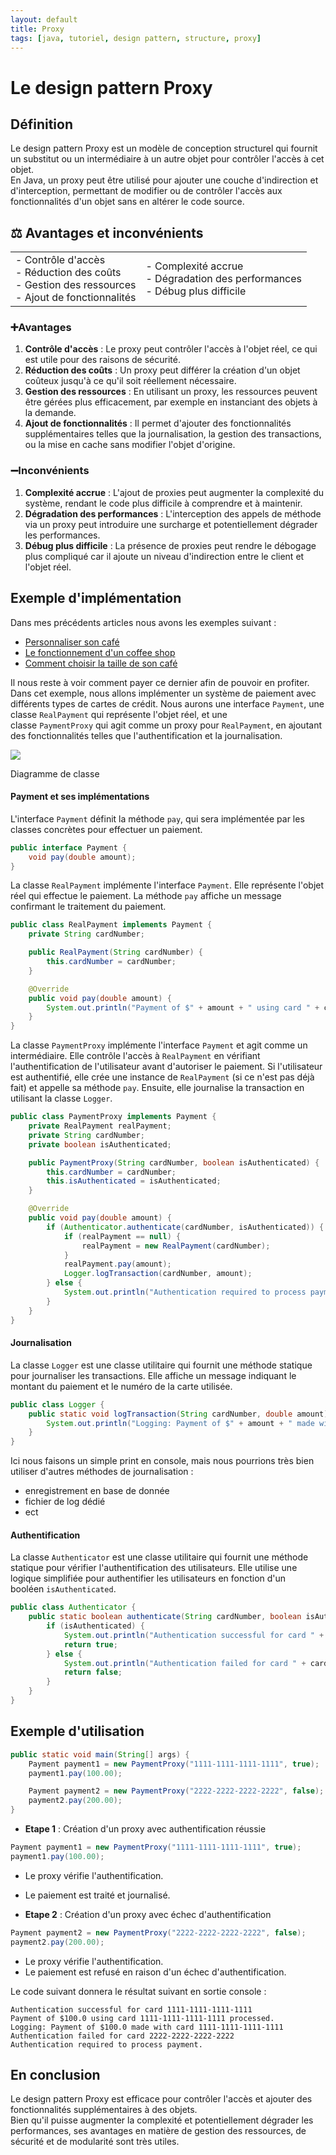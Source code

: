 ```yaml
---
layout: default
title: Proxy
tags: [java, tutoriel, design pattern, structure, proxy]
---
```


# Le design pattern Proxy

## Définition

Le design pattern Proxy est un modèle de conception structurel qui fournit un substitut ou un intermédiaire à un autre objet pour contrôler l'accès à cet objet.  
En Java, un proxy peut être utilisé pour ajouter une couche d'indirection et d'interception, permettant de modifier ou de contrôler l'accès aux fonctionnalités d'un objet sans en altérer le code source.

## ⚖️ Avantages et inconvénients

|   |   |
|---|---|
|- Contrôle d'accès<br>- Réduction des coûts<br>- Gestion des ressources<br>- Ajout de fonctionnalités|- Complexité accrue<br>- Dégradation des performances<br>- Débug plus difficile|

### ➕Avantages

1. **Contrôle d'accès** : Le proxy peut contrôler l'accès à l'objet réel, ce qui est utile pour des raisons de sécurité.
2. **Réduction des coûts** : Un proxy peut différer la création d'un objet coûteux jusqu'à ce qu'il soit réellement nécessaire.
3. **Gestion des ressources** : En utilisant un proxy, les ressources peuvent être gérées plus efficacement, par exemple en instanciant des objets à la demande.
4. **Ajout de fonctionnalités** : Il permet d'ajouter des fonctionnalités supplémentaires telles que la journalisation, la gestion des transactions, ou la mise en cache sans modifier l'objet d'origine.

### ➖Inconvénients

1. **Complexité accrue** : L'ajout de proxies peut augmenter la complexité du système, rendant le code plus difficile à comprendre et à maintenir.
2. **Dégradation des performances** : L'interception des appels de méthode via un proxy peut introduire une surcharge et potentiellement dégrader les performances.
3. **Débug plus difficile** : La présence de proxies peut rendre le débogage plus compliqué car il ajoute un niveau d'indirection entre le client et l'objet réel.

## Exemple d'implémentation

Dans mes précédents articles nous avons les exemples suivant :

- [Personnaliser son café](https://www.sfeir.dev/back/les-design-patterns-structurels-decorateur/)
- [Le fonctionnement d'un coffee shop](https://www.sfeir.dev/back/les-design-patterns-structurels-facade/)
- [Comment choisir la taille de son café](https://www.sfeir.dev/back/les-design-patterns-structurels-pont/)

Il nous reste à voir comment payer ce dernier afin de pouvoir en profiter.  
Dans cet exemple, nous allons implémenter un système de paiement avec différents types de cartes de crédit. Nous aurons une interface `Payment`, une classe `RealPayment` qui représente l'objet réel, et une classe `PaymentProxy` qui agit comme un proxy pour `RealPayment`, en ajoutant des fonctionnalités telles que l'authentification et la journalisation.

[![](https://www.sfeir.dev/content/images/2024/07/Diagramme-sans-nom.drawio--1-.png)](https://www.sfeir.dev/content/images/2024/07/Diagramme-sans-nom.drawio--1-.png)

Diagramme de classe

#### Payment et ses implémentations

L'interface `Payment` définit la méthode `pay`, qui sera implémentée par les classes concrètes pour effectuer un paiement.

```java
public interface Payment {
    void pay(double amount);
}
```

La classe `RealPayment` implémente l'interface `Payment`. Elle représente l'objet réel qui effectue le paiement. La méthode `pay` affiche un message confirmant le traitement du paiement.

```java
public class RealPayment implements Payment {
    private String cardNumber;

    public RealPayment(String cardNumber) {
        this.cardNumber = cardNumber;
    }

    @Override
    public void pay(double amount) {
        System.out.println("Payment of $" + amount + " using card " + cardNumber + " processed.");
    }
}
```

La classe `PaymentProxy` implémente l'interface `Payment` et agit comme un intermédiaire. Elle contrôle l'accès à `RealPayment` en vérifiant l'authentification de l'utilisateur avant d'autoriser le paiement. Si l'utilisateur est authentifié, elle crée une instance de `RealPayment` (si ce n'est pas déjà fait) et appelle sa méthode `pay`. Ensuite, elle journalise la transaction en utilisant la classe `Logger`.

```java
public class PaymentProxy implements Payment {
    private RealPayment realPayment;
    private String cardNumber;
    private boolean isAuthenticated;

    public PaymentProxy(String cardNumber, boolean isAuthenticated) {
        this.cardNumber = cardNumber;
        this.isAuthenticated = isAuthenticated;
    }

    @Override
    public void pay(double amount) {
        if (Authenticator.authenticate(cardNumber, isAuthenticated)) {
            if (realPayment == null) {
                realPayment = new RealPayment(cardNumber);
            }
            realPayment.pay(amount);
            Logger.logTransaction(cardNumber, amount);
        } else {
            System.out.println("Authentication required to process payment.");
        }
    }
}
```

#### Journalisation

La classe `Logger` est une classe utilitaire qui fournit une méthode statique pour journaliser les transactions. Elle affiche un message indiquant le montant du paiement et le numéro de la carte utilisée.

```java
public class Logger {
    public static void logTransaction(String cardNumber, double amount) {
        System.out.println("Logging: Payment of $" + amount + " made with card " + cardNumber);
    }
}
```

Ici nous faisons un simple print en console, mais nous pourrions très bien utiliser d'autres méthodes de journalisation :

- enregistrement en base de donnée
- fichier de log dédié
- ect

#### Authentification

La classe `Authenticator` est une classe utilitaire qui fournit une méthode statique pour vérifier l'authentification des utilisateurs. Elle utilise une logique simplifiée pour authentifier les utilisateurs en fonction d'un booléen `isAuthenticated`.

```java
public class Authenticator {
    public static boolean authenticate(String cardNumber, boolean isAuthenticated) {
        if (isAuthenticated) {
            System.out.println("Authentication successful for card " + cardNumber);
            return true;
        } else {
            System.out.println("Authentication failed for card " + cardNumber);
            return false;
        }
    }
}
```

## Exemple d'utilisation

```java
public static void main(String[] args) {
    Payment payment1 = new PaymentProxy("1111-1111-1111-1111", true);
    payment1.pay(100.00);

    Payment payment2 = new PaymentProxy("2222-2222-2222-2222", false);
    payment2.pay(200.00);
}
```

- **Etape 1** : Création d'un proxy avec authentification réussie

```java
Payment payment1 = new PaymentProxy("1111-1111-1111-1111", true);
payment1.pay(100.00);
```

- Le proxy vérifie l'authentification.
- Le paiement est traité et journalisé.

- **Etape 2** : Création d'un proxy avec échec d'authentification

```java
Payment payment2 = new PaymentProxy("2222-2222-2222-2222", false);
payment2.pay(200.00);
```

- Le proxy vérifie l'authentification.
- Le paiement est refusé en raison d'un échec d'authentification.

Le code suivant donnera le résultat suivant en sortie console :

```text
Authentication successful for card 1111-1111-1111-1111
Payment of $100.0 using card 1111-1111-1111-1111 processed.
Logging: Payment of $100.0 made with card 1111-1111-1111-1111
Authentication failed for card 2222-2222-2222-2222
Authentication required to process payment.
```

## En conclusion

Le design pattern Proxy est efficace pour contrôler l'accès et ajouter des fonctionnalités supplémentaires à des objets.  
Bien qu'il puisse augmenter la complexité et potentiellement dégrader les performances, ses avantages en matière de gestion des ressources, de sécurité et de modularité sont très utiles.